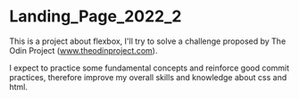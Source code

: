 # Landing_Page_2022_2

This is a project about flexbox, I'll try to solve a challenge proposed by The Odin Project (www.theodinproject.com).

I expect to practice some fundamental concepts and reinforce good commit practices, therefore improve my overall skills and knowledge about css and html.